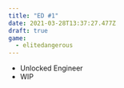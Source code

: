 ```yaml
---
title: "ED #1"
date: 2021-03-28T13:37:27.477Z
draft: true
game:
  - elitedangerous
---
```

- Unlocked Engineer
- WIP